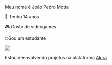 Meu nome é João Pedro Motta

🎂 Tenho 14 anos

🎮 Gosto de videogames

🤓Sou um estudante

![](https://media.tenor.com/O1bsGTUge5kAAAAd/johnmarston-reddead.gif)

Estou deenvolvendo projetos na plataforma [Alura](https://www.alura.com.br/)
